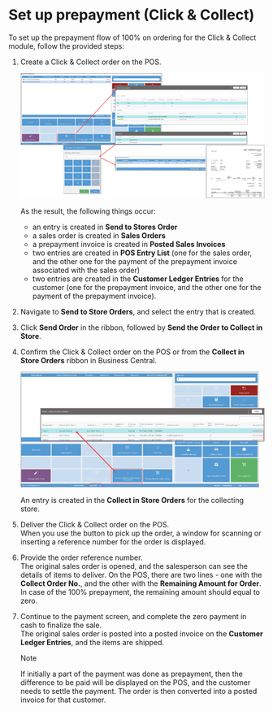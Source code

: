 # Set up prepayment (Click & Collect)

To set up the prepayment flow of 100% on ordering for the Click & Collect module, follow the provided steps:

1. Create a Click & Collect order on the POS.     

   ![click_collect_prepayment_1](../images/click_collect_prepayment_1.png)

      As the result, the following things occur: 
      - an entry is created in **Send to Stores Order**
      - a sales order is created in **Sales Orders**
      - a prepayment invoice is created in **Posted Sales Invoices**
      - two entries are created in **POS Entry List** (one for the sales order, and the other one for the payment of the prepayment invoice associated with the sales order)
      - two entries are created in the **Customer Ledger Entries** for the customer (one for the prepayment invoice, and the other one for the payment of the prepayment invoice).

2. Navigate to **Send to Store Orders**, and select the entry that is created. 
3. Click **Send Order** in the ribbon, followed by **Send the Order to Collect in Store**.
4. Confirm the Click & Collect order on the POS or from the **Collect in Store Orders** ribbon in Business Central. 

   ![click_collect_prepayment_2](../images/click_collect_prepayment_2.png)   

   An entry is created in the **Collect in Store Orders** for the collecting store.

5. Deliver the Click & Collect order on the POS.    
   When you use the button to pick up the order, a window for scanning or inserting a reference number for the order is displayed.
6. Provide the order reference number.      
   The original sales order is opened, and the salesperson can see the details of items to deliver. 
   On the POS, there are two lines - one with the **Collect Order No.**, and the other with the **Remaining Amount for Order**. In case of the 100% prepayment, the remaining amount should equal to zero. 
7. Continue to the payment screen, and complete the zero payment in cash to finalize the sale.     
   The original sales order is posted into a posted invoice on the **Customer Ledger Entries**, and the items are shipped. 

   > [!Note]
   > If initially a part of the payment was done as prepayment, then the difference to be paid will be displayed on the POS, and the customer needs to settle the payment. The order is then converted into a posted invoice for that customer. 
